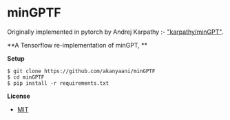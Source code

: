 # minGPTF

Originally implemented in pytorch by Andrej Karpathy :- ["karpathy/minGPT"](https://github.com/karpathy/minGPT). 


**A Tensorflow re-implementation of minGPT, **

**Setup**

```
$ git clone https://github.com/akanyaani/minGPTF
$ cd minGPTF
$ pip install -r requirements.txt
```

**License**

* [MIT](https://github.com/akanyaani/gpt-2-tensorflow2.0/blob/master/LICENSE)
